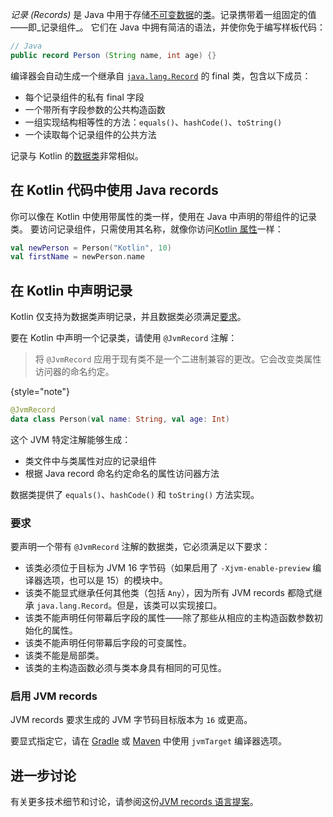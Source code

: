 [//]: # (title: 在 Kotlin 中使用 Java records)

_记录 (Records)_ 是 Java 中用于存储[不可变数据](https://openjdk.java.net/jeps/395)的[类](https://openjdk.java.net/jeps/395)。记录携带着一组固定的值——即_记录组件_。
它们在 Java 中拥有简洁的语法，并使你免于编写样板代码：

```java
// Java
public record Person (String name, int age) {}
```

编译器会自动生成一个继承自 [`java.lang.Record`](https://docs.oracle.com/en/java/javase/16/docs/api/java.base/java/lang/Record.html) 的 final 类，包含以下成员：
*   每个记录组件的私有 final 字段
*   一个带所有字段参数的公共构造函数
*   一组实现结构相等性的方法：`equals()`、`hashCode()`、`toString()`
*   一个读取每个记录组件的公共方法

记录与 Kotlin 的[数据类](data-classes.md)非常相似。

## 在 Kotlin 代码中使用 Java records

你可以像在 Kotlin 中使用带属性的类一样，使用在 Java 中声明的带组件的记录类。
要访问记录组件，只需使用其名称，就像你访问[Kotlin 属性](properties.md)一样：

```kotlin
val newPerson = Person("Kotlin", 10)
val firstName = newPerson.name
```

## 在 Kotlin 中声明记录

Kotlin 仅支持为数据类声明记录，并且数据类必须满足[要求](#requirements)。

要在 Kotlin 中声明一个记录类，请使用 `@JvmRecord` 注解：

> 将 `@JvmRecord` 应用于现有类不是一个二进制兼容的更改。它会改变类属性访问器的命名约定。
>
{style="note"}

```kotlin
@JvmRecord
data class Person(val name: String, val age: Int)
```

这个 JVM 特定注解能够生成：

*   类文件中与类属性对应的记录组件
*   根据 Java record 命名约定命名的属性访问器方法

数据类提供了 `equals()`、`hashCode()` 和 `toString()` 方法实现。

### 要求

要声明一个带有 `@JvmRecord` 注解的数据类，它必须满足以下要求：

*   该类必须位于目标为 JVM 16 字节码（如果启用了 `-Xjvm-enable-preview` 编译器选项，也可以是 15）的模块中。
*   该类不能显式继承任何其他类（包括 `Any`），因为所有 JVM records 都隐式继承 `java.lang.Record`。但是，该类可以实现接口。
*   该类不能声明任何带幕后字段的属性——除了那些从相应的主构造函数参数初始化的属性。
*   该类不能声明任何带幕后字段的可变属性。
*   该类不能是局部类。
*   该类的主构造函数必须与类本身具有相同的可见性。

### 启用 JVM records

JVM records 要求生成的 JVM 字节码目标版本为 `16` 或更高。

要显式指定它，请在 [Gradle](gradle-compiler-options.md#attributes-specific-to-jvm) 或 [Maven](maven.md#attributes-specific-to-jvm) 中使用 `jvmTarget` 编译器选项。

## 进一步讨论

有关更多技术细节和讨论，请参阅这份[JVM records 语言提案](https://github.com/Kotlin/KEEP/blob/master/proposals/jvm-records.md)。